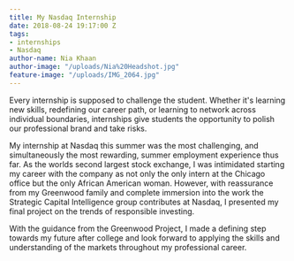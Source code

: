 ```yaml
---
title: My Nasdaq Internship
date: 2018-08-24 19:17:00 Z
tags:
- internships
- Nasdaq
author-name: Nia Khaan
author-image: "/uploads/Nia%20Headshot.jpg"
feature-image: "/uploads/IMG_2064.jpg"
---
```


Every internship is supposed to challenge the student. Whether it's learning new skills, redefining our career path, or learning to network across individual boundaries, internships give students the opportunity to polish our professional brand and take risks.

My internship at Nasdaq this summer was the most challenging, and simultaneously the most rewarding, summer employment experience thus far. As the worlds second largest stock exchange, I was intimidated starting my career with the company as not only the only intern at the Chicago office but the only African American woman. However, with reassurance from my Greenwood family and complete immersion into the work the Strategic Capital Intelligence group contributes at Nasdaq, I presented my final project on the trends of responsible investing.

With the guidance from the Greenwood Project, I made a defining step towards my future after college and look forward to applying the skills and understanding of the markets throughout my professional career. 